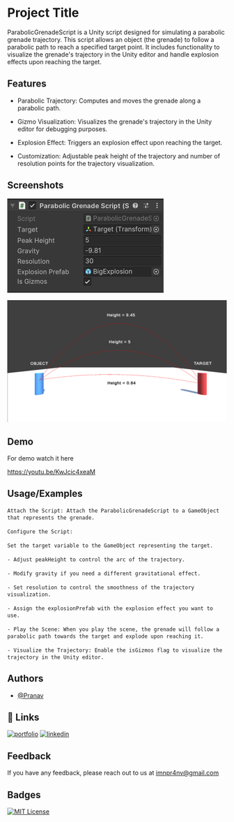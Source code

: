 
# Project Title
ParabolicGrenadeScript is a Unity script designed for simulating a parabolic grenade trajectory. This script allows an object (the grenade) to follow a parabolic path to reach a specified target point. It includes functionality to visualize the grenade's trajectory in the Unity editor and handle explosion effects upon reaching the target.


## Features

- Parabolic Trajectory: Computes and moves the grenade along a parabolic path.

- Gizmo Visualization: Visualizes the grenade's trajectory in the Unity editor for debugging purposes.
- Explosion Effect: Triggers an explosion effect upon reaching the target.
- Customization: Adjustable peak height of the trajectory and number of resolution points for the trajectory visualization.

## Screenshots

![Inspector](https://github.com/Pr-4nv/ParabolicGrenadeScript/blob/main/Screenshorts/Inspector.png?raw=true)

![Overview](https://github.com/Pr-4nv/ParabolicGrenadeScript/blob/main/Screenshorts/Overview.png?raw=true)


## Demo

For demo watch it here

https://youtu.be/KwJcic4xeaM
## Usage/Examples

```
Attach the Script: Attach the ParabolicGrenadeScript to a GameObject that represents the grenade.

Configure the Script:

Set the target variable to the GameObject representing the target.

- Adjust peakHeight to control the arc of the trajectory.

- Modify gravity if you need a different gravitational effect.

- Set resolution to control the smoothness of the trajectory visualization.

- Assign the explosionPrefab with the explosion effect you want to use.

- Play the Scene: When you play the scene, the grenade will follow a parabolic path towards the target and explode upon reaching it.

- Visualize the Trajectory: Enable the isGizmos flag to visualize the trajectory in the Unity editor.
```


## Authors

- [@Pranav](https://github.com/Pr-4nv)


## 🔗 Links
[![portfolio](https://img.shields.io/badge/my_portfolio-000?style=for-the-badge&logo=ko-fi&logoColor=white)](https://www.behance.net/pranavkp11)
[![linkedin](https://img.shields.io/badge/linkedin-0A66C2?style=for-the-badge&logo=linkedin&logoColor=white)](https://www.linkedin.com/in/pranav-k-p-1a181b2bb/)

## Feedback

If you have any feedback, please reach out to us at imnpr4nv@gmail.com


## Badges

[![MIT License](https://img.shields.io/badge/License-MIT-green.svg)](https://choosealicense.com/licenses/mit/)

